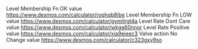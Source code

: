 Level Membership Fn OK value https://www.desmos.com/calculator/roqhqb8ibe
Level Membership Fn LOW value https://www.desmos.com/calculator/gymitrgt4a
Level Rate Dont Care value https://www.desmos.com/calculator/wkgg60nnor
Level Rate Positive value https://www.desmos.com/calculator/xia9ejeec3
Valve action No Change value https://www.desmos.com/calculator/c323gxy9so
